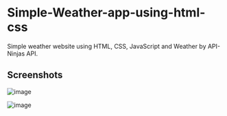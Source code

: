 # Simple-Weather-app-using-html-css


Simple weather website using HTML, CSS, JavaScript and Weather by API-Ninjas API.

## Screenshots
![image](https://github.com/vaibhavj-11/Weather-app-using-html-css/assets/71918594/4ff7482c-aa58-43ce-b175-ef9d9f8082ba)

![image](https://github.com/vaibhavj-11/Weather-app-using-html-css/assets/71918594/2d20db79-0ea5-4866-956c-1e8a1f1d2858)
